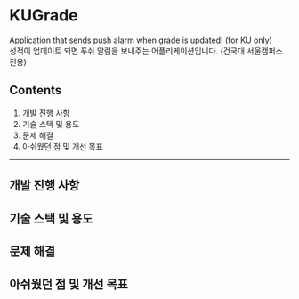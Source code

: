 # KUGrade
Application that sends push alarm when grade is updated! (for KU only)  
성적이 업데이트 되면 푸쉬 알림을 보내주는 어플리케이션입니다. (건국대 서울캠퍼스 전용)  
  
## Contents  
1. 개발 진행 사항  
2. 기술 스택 및 용도  
3. 문제 해결  
4. 아쉬웠던 점 및 개선 목표  
---
## 개발 진행 사항  

## 기술 스택 및 용도  

## 문제 해결  

## 아쉬웠던 점 및 개선 목표  
